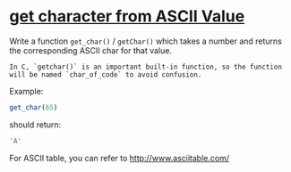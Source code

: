 # [get character from ASCII Value](https://www.codewars.com/kata/55ad04714f0b468e8200001c)

Write a function `get_char()` / `getChar()` which takes a number and returns the corresponding ASCII char for that value.

```if:c
In C, `getchar()` is an important built-in function, so the function will be named `char_of_code` to avoid confusion.
```

Example: 

```javascript
get_char(65)
```

should return:

```javascript
'A'
```

For ASCII table, you can refer to http://www.asciitable.com/